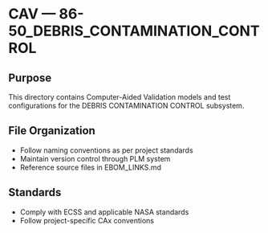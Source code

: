 # CAV — 86-50_DEBRIS_CONTAMINATION_CONTROL

## Purpose

This directory contains Computer-Aided Validation models and test configurations for the DEBRIS CONTAMINATION CONTROL subsystem.

## File Organization

- Follow naming conventions as per project standards
- Maintain version control through PLM system
- Reference source files in EBOM_LINKS.md

## Standards

- Comply with ECSS and applicable NASA standards
- Follow project-specific CAx conventions
